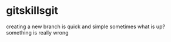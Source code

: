 # gitskillsgit
creating a new branch is quick and simple
sometimes
what is up?
something is really wrong

